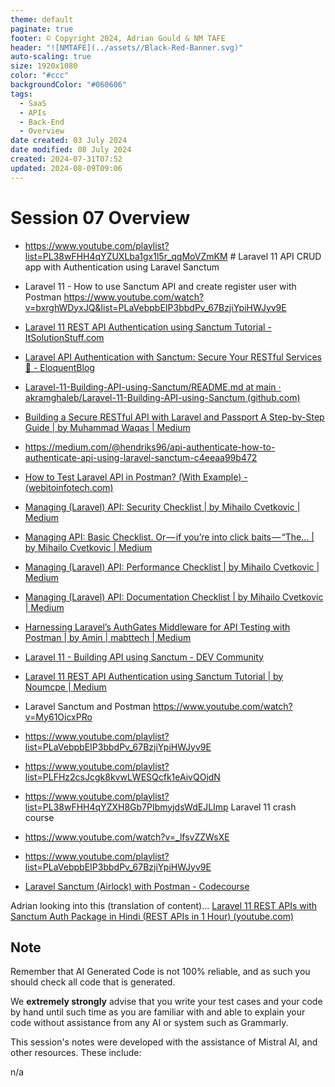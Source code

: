 ```yaml
---
theme: default
paginate: true
footer: © Copyright 2024, Adrian Gould & NM TAFE
header: "![NMTAFE](../assets//Black-Red-Banner.svg)"
auto-scaling: true
size: 1920x1080
color: "#ccc"
backgroundColor: "#060606"
tags:
  - SaaS
  - APIs
  - Back-End
  - Overview
date created: 03 July 2024
date modified: 08 July 2024
created: 2024-07-31T07:52
updated: 2024-08-09T09:06
---
```


# Session 07 Overview

- https://www.youtube.com/playlist?list=PL38wFHH4qYZUXLba1gx1l5r_qqMoVZmKM # Laravel 11 API CRUD app with Authentication using Laravel Sanctum

 - Laravel 11 - How to use Sanctum API and create register user with Postman https://www.youtube.com/watch?v=bxrghWDyxJQ&list=PLaVebpbEIP3bbdPv_67BzjiYpiHWJyv9E


- [Laravel 11 REST API Authentication using Sanctum Tutorial - ItSolutionStuff.com](https://www.itsolutionstuff.com/post/laravel-11-rest-api-authentication-using-sanctum-tutorialexample.html)
- [Laravel API Authentication with Sanctum: Secure Your RESTful Services 🔐 - EloquentBlog](https://www.eloquentblog.com/post/laravel-api-authentication-with-sanctum-secure-your-restful-services)
- [Laravel-11-Building-API-using-Sanctum/README.md at main · akramghaleb/Laravel-11-Building-API-using-Sanctum (github.com)](https://github.com/akramghaleb/Laravel-11-Building-API-using-Sanctum/blob/main/README.md)
- [Building a Secure RESTful API with Laravel and Passport A Step-by-Step Guide | by Muhammad Waqas | Medium](https://medium.com/@mwaqasiu/building-a-secure-restful-api-with-laravel-and-passport-a-step-by-step-guide-e984238e80ba)
- https://medium.com/@hendriks96/api-authenticate-how-to-authenticate-api-using-laravel-sanctum-c4eeaa99b472
- [How to Test Laravel API in Postman? (With Example) - (webitoinfotech.com)](https://blog.webitoinfotech.com/laravel-api/test-api-in-postman)
- [Managing (Laravel) API: Security Checklist | by Mihailo Cvetkovic | Medium](https://medium.com/@mihilista/managing-laravel-api-security-checklist-db9abc099a3b)
- [Managing API: Basic Checklist. Or — if you’re into click baits — “The… | by Mihailo Cvetkovic | Medium](https://medium.com/@mihilista/managing-api-basic-checklist-e76979fdb9f9)
- [Managing (Laravel) API: Performance Checklist | by Mihailo Cvetkovic | Medium](https://medium.com/@mihilista/managing-laravel-api-performance-checklist-8157bb745e45)
- [Managing (Laravel) API: Documentation Checklist | by Mihailo Cvetkovic | Medium](https://medium.com/@mihilista/managing-laravel-api-documentation-checklist-a4b72d0b3541)
- [Harnessing Laravel’s AuthGates Middleware for API Testing with Postman | by Amin | mabttech | Medium](https://medium.com/mabttech/harnessing-laravels-authgates-middleware-for-api-testing-with-postman-d68e05807f8a)
- [Laravel 11 - Building API using Sanctum - DEV Community](https://dev.to/akramghaleb/laravel-11-building-api-using-sanctum-18m#step-9-check-following-api)
- [Laravel 11 REST API Authentication using Sanctum Tutorial | by Noumcpe | Medium](https://medium.com/@noumcpe0007/laravel-11-rest-api-authentication-using-sanctum-tutorial-12231b02354b)

-  Laravel Sanctum and Postman https://www.youtube.com/watch?v=My61OicxPRo
- https://www.youtube.com/playlist?list=PLaVebpbEIP3bbdPv_67BzjiYpiHWJyv9E
- https://www.youtube.com/playlist?list=PLFHz2csJcgk8kvwLWESQcfk1eAivQOjdN

- https://www.youtube.com/playlist?list=PL38wFHH4qYZXH8Gb7PIbmyjdsWdEJLImp Laravel 11 crash course
- https://www.youtube.com/watch?v=_lfsvZZWsXE
- https://www.youtube.com/playlist?list=PLaVebpbEIP3bbdPv_67BzjiYpiHWJyv9E
- [Laravel Sanctum (Airlock) with Postman - Codecourse](https://codecourse.com/articles/laravel-sanctum-airlock-with-postman/)

Adrian looking into this (translation of content)... [Laravel 11 REST APIs with Sanctum Auth Package in Hindi (REST APIs in 1 Hour) (youtube.com)](https://www.youtube.com/watch?v=8f3VeBBfnTM)


## Note

Remember that AI Generated Code is not 100% reliable, and as such you should check all code that is generated.

We **extremely strongly** advise that you write your test cases and your code by hand until such time as you are familiar with and able to explain your code without assistance from any AI or system such as Grammarly.

This session's notes were developed with the assistance of Mistral AI, and other resources. These include:

n/a



